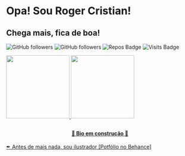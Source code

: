 # Opa! Sou Roger Cristian! 
<h2>Chega mais, fica de boa!</h2>

<!--
**rogercristian/rogercristian** is a ✨ _special_ ✨ repository because its `README.md` (this file) appears on your GitHub profile.

Here are some ideas to get you started:

- 🔭 I’m currently working on ...
- 🌱 I’m currently learning ...
- 👯 I’m looking to collaborate on ...
- 🤔 I’m looking for help with ...
- 💬 Ask me about ...
- 📫 How to reach me: ...
- 😄 Pronouns: ...
- ⚡ Fun fact: ...
-->

![GitHub followers](https://img.shields.io/github/followers/rogercristian?style=for-the-badge)
![GitHub followers](https://img.shields.io/github/stars/rogercristian?style=for-the-badge)
![Repos Badge](https://badges.pufler.dev/repos/rogercristian?style=for-the-badge)
![Visits Badge](https://badges.pufler.dev/visits/rogercristian/rogercristian?style=for-the-badge)

<div>
  <a href="https://github.com/rogercristian">
  <img height="170em" src="https://github-readme-stats.vercel.app/api?username=rogercristian&show_icons=true&theme=react&include_all_commits=true&count_private=true"/>
  <img height="170em" src="https://github-readme-stats.vercel.app/api/top-langs/?username=rogercristian&layout=compact&langs_count=7&theme=react"/>
</div>

  ##
  
<h4 align="center">
🚧 Bio em construção 🚧
  </h4>
<p>
  ✒  Antes de mais nada, sou ilustrador [<a target="_blank"  href="https://www.behance.net/rogersoares2/">Potfólio no Behance</a>]
  
  </p>
